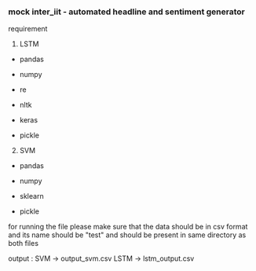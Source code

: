 ### mock inter_iit - automated headline and sentiment generator
requirement 

1) LSTM

* pandas

* numpy

* re

* nltk

* keras

* pickle


2) SVM

* pandas 

* numpy 

* sklearn

* pickle


for running the file please make sure that the data should be in csv format and its name should be "test"
and should be present in same directory as both files

output :
SVM -> output_svm.csv
LSTM -> lstm_output.csv
